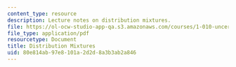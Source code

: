 ```yaml
---
content_type: resource
description: Lecture notes on distribution mixtures.
file: https://ol-ocw-studio-app-qa.s3.amazonaws.com/courses/1-010-uncertainty-in-engineering-fall-2008/80e814ab97e8101a2d2d8a3b3ab2a846_app_07.pdf
file_type: application/pdf
resourcetype: Document
title: Distribution Mixtures
uid: 80e814ab-97e8-101a-2d2d-8a3b3ab2a846
---
```


